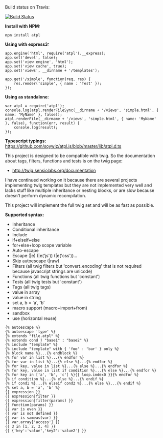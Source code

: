 Build status on Travis:

[![Build Status](https://secure.travis-ci.org/soywiz/atpl.js.png)](http://travis-ci.org/#!/soywiz/atpl.js)

**Install with NPM:**

```
npm install atpl
```
	
**Using with express3:**

```
app.engine('html', require('atpl').__express);
app.set('devel', false);
app.set('view engine', 'html');
app.set('view cache', true);
app.set('views', __dirname + '/templates');

app.get('/simple', function(req, res) {
	res.render('simple', { name : 'Test' });
});
```

**Using as standalone:**
```
var atpl = require('atpl');
console.log(atpl.renderFileSync(__dirname + '/views', 'simple.html', { name: 'MyName' }, false));
atpl.renderFile(__dirname + '/views', 'simple.html', { name: 'MyName' }, false), function(err, result) {
	console.log(result);
});
```

**Typescript typings:** https://github.com/soywiz/atpl.js/blob/master/lib/atpl.d.ts

This project is designed to be compatible with twig.
So the documentation about tags, filters, functions and tests is on the twig page:

 * http://twig.sensiolabs.org/documentation
 
I have continued working on it because there are several projects implementing twig templates
but they are not implemented very well and lacks stuff like multiple inheritance or
nesting blocks, or are slow because doesn't perform dynamic recompilation.

This project will implement the full twig set and will be as fast as possible.

**Supported syntax:**

 * Inheritance
 * Conditional inheritance
 * Include
 * if+elseif+else
 * for+else+loop scope variable
 * Auto-escape
 * Escape (|e) (|e('js')) (|e('css'))...
 * Skip autoescape (|raw)
 * Filters (all twig filters but 'convert_encoding' that is not required because javascript strings are unicode)
 * Functions (all twig functions but 'constant')
 * Tests (all twig tests but 'constant')
 * Tags (all twig tags)
 * value in array
 * value in string
 * set a, b = 'a', 'b'
 * macro support (macro+import+from)
 * sandbox
 * use (horizontal reuse)

```
{% autoescape %}
{% autoescape 'type' %}
{% extends "file.atpl" %}
{% extends cond ? "base1" : "base2" %}
{% include "template" %}
{% include "template" with { 'foo' : 'bar' } only %}
{% block name %}...{% endblock %}
{% for var in list %}...{% endfor %}
{% for var in list %}...{% else %}...{% endfor %}
{% for key, value in list %}...{% else %}...{% endfor %}
{% for key, value in list if condition %}...{% else %}...{% endfor %}
{% for key in ['a', 'b', 'c'] %}{{ loop.index0 }}{% endfor %}
{% if condition %}...{% else %}...{% endif %}
{% if cond1 %}...{% elseif cond2 %}...{% else %}...{% endif %}
{% set a, b = 'a', 'b' %}
{{ expression }}
{{ expression|filter }}
{{ expression|filter(params) }}
{{ function(params) }}
{{ var is even }}
{{ var is not defined }}
{{ var is sameas(var) }}
{{ var.array['access'] }}
{{ 3 in [1, 2, 3, 4] }}
{{ {'key':'value','key2':'value2'} }}
```
